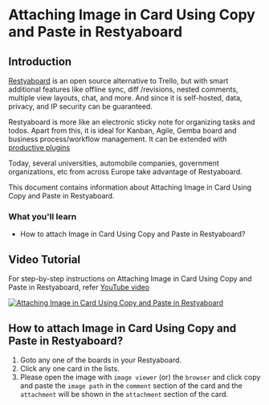 # Attaching Image in Card Using Copy and Paste in Restyaboard

## Introduction

[Restyaboard](https://restya.com/board) is an open source alternative to Trello, but with smart additional features like offline sync, diff /revisions, nested comments, multiple view layouts, chat, and more. And since it is self-hosted, data, privacy, and IP security can be guaranteed.

Restyaboard is more like an electronic sticky note for organizing tasks and todos. Apart from this, it is ideal for Kanban, Agile, Gemba board and business process/workflow management. It can be extended with [productive plugins](https://restya.com/board/apps "productive plugins")

Today, several universities, automobile companies, government organizations, etc from across Europe take advantage of Restyaboard.

This document contains information about Attaching Image in Card Using Copy and Paste in Restyaboard.

### What you'll learn

*   How to attach Image in Card Using Copy and Paste in Restyaboard?

## Video Tutorial

For step-by-step instructions on Attaching Image in Card Using Copy and Paste in Restyaboard, refer [YouTube video](https://www.youtube.com/watch?v=0N1L_mbb2wc "Watch video on Attaching Image in Card Using Copy and Paste in Restyaboard")

[![Attaching Image in Card Using Copy and Paste in Restyaboard](card-attachment-using-copy-and-paste.png)](https://www.youtube.com/watch?v=0N1L_mbb2wc "Watch video on Attaching Image in Card Using Copy and Paste in Restyaboard")  

## How to attach Image in Card Using Copy and Paste in Restyaboard?

1.  Goto any one of the boards in your Restyaboard.
2.  Click any one card in the lists.
3.  Please open the image with `image viewer` (or) the `browser` and click copy and paste the `image path` in the `comment` section of the card and the `attachment` will be shown in the `attachment` section of the card.
